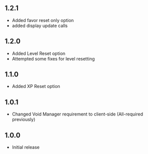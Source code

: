 ## 1.2.1
- Added favor reset only option
- added display update calls

## 1.2.0
- Added Level Reset option
- Attempted some fixes for level resetting

## 1.1.0
- Added XP Reset option

## 1.0.1
- Changed Void Manager requirement to client-side (All-required previously)

## 1.0.0
- Initial release
